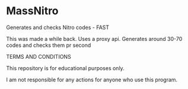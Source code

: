 # MassNitro
Generates and checks Nitro codes - FAST

This was made a while back. Uses a proxy api. Generates around 30-70 codes and checks them pr second​




TERMS AND CONDITIONS


This repository is for educational purposes only.

I am not responsible for any actions for anyone who use this program.
